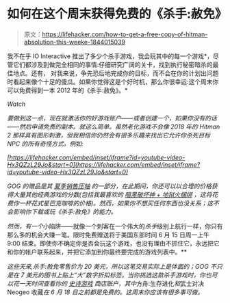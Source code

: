 # 如何在这个周末获得免费的《杀手:赦免》

> 原文：<https://lifehacker.com/how-to-get-a-free-copy-of-hitman-absolution-this-weeke-1844015039>

我不在乎 IO Interactive 推出了多少个杀手游戏，我会玩其中的每一个游戏*，尽管它们都涉及到做完全相同的事情:仔细研究广阔的关卡，找到执行秘密暗杀的最佳地点。还有， 对我来说，争先恐后地完成你的目标，而不会在你的计划出问题时看起来像个十足的傻瓜。如果你觉得这是个好时机，那么你很幸运:这个周末你可以免费得到一本 2012 年的《杀手:赦免》。*

*Watch*

*要做到这一点，现在就激活你的好游戏账户——或者创建一个，如果你没有的话——然后申请免费的副本。就这么简单。虽然老化游戏不会像 2018 年的 *Hitman 2* 那样具有图形刺激，但我相信你仍然会有很多乐趣来找出它允许你杀死目标 NPC 的所有奇怪方式。例如:*

 *[https://lifehacker.com/embed/inset/iframe?id=youtube-video-Hx3QZzL29Jo&start=0](https://lifehacker.com/embed/inset/iframe?id=youtube-video-Hx3QZzL29Jo&start=0)* 

*GOG 的赠品是其 [夏季销售压轴](https://www.gog.com/#giveaway) 的一部分，在此期间，你还可以以合理的价格获得大量其他经典游戏的分数(包括我最喜欢的 [*暗黑破坏神* + *地狱火*捆绑](https://www.gog.com/game/diablo) ，这将花费你一杯花式星巴克咖啡的价格)。然而，如果你不想买任何东西也没关系；这不会影响你下载或玩《杀手:赦免》的能力。*

*然而，有一个*小陷阱——就像一个刺客在一个伟大的*杀手*级别上航行一样，你只有那么多的机会大赚一笔。限时免费赠送将于美国东部时间 6 月 15 日周一上午 9:00 结束。即使你不确定你是否会玩这个游戏，也没有理由不抓住它，永远把它和你的帐户联系起来，并把它添加到你最终要完成的游戏列表中。**

*这些天来,*杀手:赦免*零售价为 20 美元，所以这笔交易实际上是体面的；GOG 不只是在 7 美元的图书上贴上“大”数字折扣标签。当你挑选这款杀手游戏时，你也可以花一天时间查看你的 [史诗游戏](https://www.epicgames.com/store/en-US/) 商店账户，其中*方舟:生存进化*和*武士对决 Neogeo 收藏*在 6 月 18 日之前都是免费的。这周末你应该有很多事可做。*